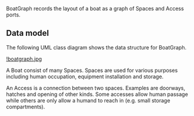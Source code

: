 BoatGraph records the layout of a boat as a graph of Spaces and Access ports.

## Data model

The following UML class diagram shows the data structure for BoatGraph.

[!boatgraph.jpg](./boatgraph.jpg)

A Boat consist of many Spaces. Spaces are used for various purposes including human occupation, equipment installation and storage.

An Access is a connection between two spaces. Examples are doorways, hatches and opening of other kinds. Some accesses allow human passage while  others are only allow a humand to reach in (e.g. small storage compartments).
